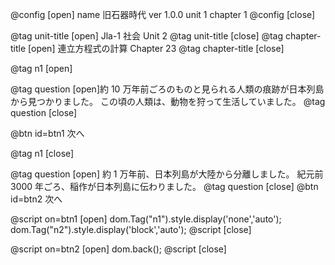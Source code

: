 @config [open]
name 旧石器時代
ver 1.0.0
unit 1
chapter 1
@config [close]

@tag unit-title [open] Jla-1 社会 Unit 2
@tag unit-title [close]
@tag chapter-title [open] 連立方程式の計算 Chapter 23
@tag chapter-title [close]

@tag n1 [open]

@tag question [open]約 10 万年前ごろのものと見られる人類の痕跡が日本列島から見つかりました。 この頃の人類は、動物を狩って生活していました。
@tag question [close]

@btn id=btn1 次へ

@tag n1 [close]

@tag question [open]
約 1 万年前、日本列島が大陸から分離しました。
紀元前 3000 年ごろ、稲作が日本列島に伝わりました。
@tag question [close]
@btn id=btn2 次へ

@script on=btn1 [open]
dom.Tag("n1").style.display('none','auto');
dom.Tag("n2").style.display('block','auto');
@script [close]

@script on=btn2 [open]
dom.back();
@script [close]
